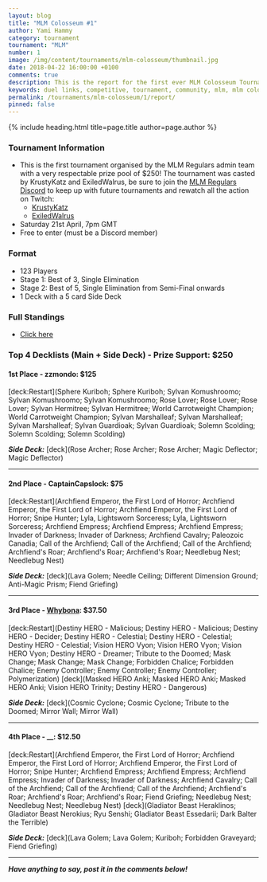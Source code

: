 ```yaml
---
layout: blog
title: "MLM Colosseum #1"
author: Yami Hammy
category: tournament
tournament: "MLM"
number: 1
image: /img/content/tournaments/mlm-colosseum/thumbnail.jpg
date: 2018-04-22 16:00:00 +0100
comments: true
description: This is the report for the first ever MLM Colosseum Tournament with a prize pool of $250, check out the top players and their decks here!
keywords: duel links, competitive, tournament, community, mlm, mlm colosseum, colosseum
permalink: /tournaments/mlm-colosseum/1/report/
pinned: false
---
```


{% include heading.html title=page.title author=page.author %}

### Tournament Information
- This is the first tournament organised by the MLM Regulars admin team with a very respectable prize pool of $250! The tournament was casted by KrustyKatz and ExiledWalrus, be sure to join the [MLM Regulars Discord](https://discord.gg/8gRaqYC) to keep up with future tournaments and rewatch all the action on Twitch:
    - [KrustyKatz](https://www.twitch.tv/krustykatz/)
    - [ExiledWalrus](https://www.twitch.tv/exiledwalrus/)
- Saturday 21st April, 7pm GMT
- Free to enter (must be a Discord member)

### Format
- 123 Players
- Stage 1: Best of 3, Single Elimination
- Stage 2: Best of 5, Single Elimination from Semi-Final onwards
- 1 Deck with a 5 card Side Deck

### Full Standings
- [Click here](https://smash.gg/tournament/mlm-colosseum/events/mlm-colosseum/standings)

### Top 4 Decklists (Main + Side Deck) - Prize Support: $250

#### 1st Place - zzmondo: $125

[deck:Restart](Sphere Kuriboh; Sphere Kuriboh; Sylvan Komushroomo; Sylvan Komushroomo; Sylvan Komushroomo; Rose Lover; Rose Lover; Rose Lover; Sylvan Hermitree; Sylvan Hermitree; World Carrotweight Champion; World Carrotweight Champion; Sylvan Marshalleaf; Sylvan Marshalleaf; Sylvan Marshalleaf; Sylvan Guardioak; Sylvan Guardioak; Solemn Scolding; Solemn Scolding; Solemn Scolding)

***Side Deck:***
[deck](Rose Archer; Rose Archer; Rose Archer; Magic Deflector; Magic Deflector)

---

#### 2nd Place - CaptainCapslock: $75

[deck:Restart](Archfiend Emperor, the First Lord of Horror; Archfiend Emperor, the First Lord of Horror; Archfiend Emperor, the First Lord of Horror; Snipe Hunter; Lyla, Lightsworn Sorceress; Lyla, Lightsworn Sorceress; Archfiend Empress; Archfiend Empress; Archfiend Empress; Invader of Darkness; Invader of Darkness; Archfiend Cavalry; Paleozoic Canadia; Call of the Archfiend; Call of the Archfiend; Call of the Archfiend; Archfiend's Roar; Archfiend's Roar; Archfiend's Roar; Needlebug Nest; Needlebug Nest)

***Side Deck:***
[deck](Lava Golem; Needle Ceiling; Different Dimension Ground; Anti-Magic Prism; Fiend Griefing)

---

#### 3rd Place - [Whybona](/top-player-council/whybona/): $37.50

[deck:Restart](Destiny HERO - Malicious; Destiny HERO - Malicious; Destiny HERO - Decider; Destiny HERO - Celestial; Destiny HERO - Celestial; Destiny HERO - Celestial; Vision HERO Vyon; Vision HERO Vyon; Vision HERO Vyon; Destiny HERO - Dreamer; Tribute to the Doomed; Mask Change; Mask Change; Mask Change; Forbidden Chalice; Forbidden Chalice; Enemy Controller; Enemy Controller; Enemy Controller; Polymerization)
[deck](Masked HERO Anki; Masked HERO Anki; Masked HERO Anki; Vision HERO Trinity; Destiny HERO - Dangerous)

***Side Deck:***
[deck](Cosmic Cyclone; Cosmic Cyclone; Tribute to the Doomed; Mirror Wall; Mirror Wall)

---

#### 4th Place - __: $12.50

[deck:Restart](Archfiend Emperor, the First Lord of Horror; Archfiend Emperor, the First Lord of Horror; Archfiend Emperor, the First Lord of Horror; Snipe Hunter; Archfiend Empress; Archfiend Empress; Archfiend Empress; Invader of Darkness; Invader of Darkness; Archfiend Cavalry; Call of the Archfiend; Call of the Archfiend; Call of the Archfiend; Archfiend's Roar; Archfiend's Roar; Archfiend's Roar; Fiend Griefing; Needlebug Nest; Needlebug Nest; Needlebug Nest)
[deck](Gladiator Beast Heraklinos; Gladiator Beast Nerokius; Ryu Senshi; Gladiator Beast Essedarii; Dark Balter the Terrible)

***Side Deck:***
[deck](Lava Golem; Lava Golem; Kuriboh; Forbidden Graveyard; Fiend Griefing)

---

***Have anything to say, post it in the comments below!***